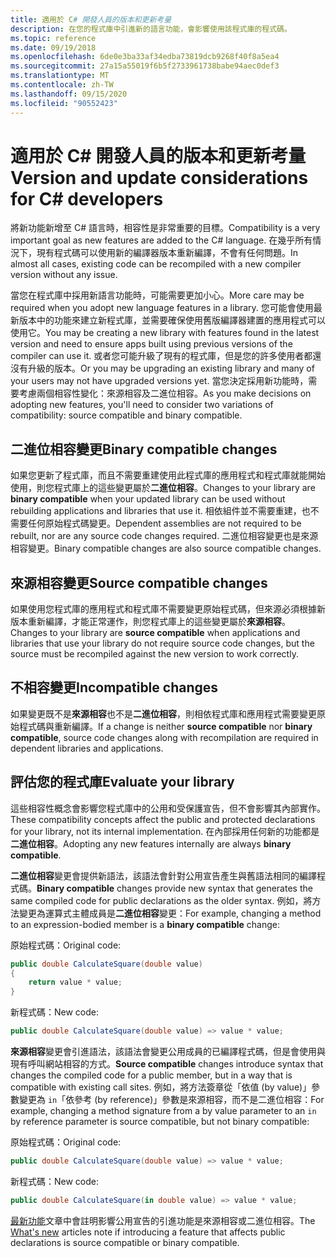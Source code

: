```yaml
---
title: 適用於 C# 開發人員的版本和更新考量
description: 在您的程式庫中引進新的語言功能，會影響使用該程式庫的程式碼。
ms.topic: reference
ms.date: 09/19/2018
ms.openlocfilehash: 6de0e3ba33af34edba73819dcb9268f40f8a5ea4
ms.sourcegitcommit: 27a15a55019f6b5f2733961738babe94aec0def3
ms.translationtype: MT
ms.contentlocale: zh-TW
ms.lasthandoff: 09/15/2020
ms.locfileid: "90552423"
---
```

# <a name="version-and-update-considerations-for-c-developers"></a><span data-ttu-id="02f26-103">適用於 C# 開發人員的版本和更新考量</span><span class="sxs-lookup"><span data-stu-id="02f26-103">Version and update considerations for C# developers</span></span>

<span data-ttu-id="02f26-104">將新功能新增至 C# 語言時，相容性是非常重要的目標。</span><span class="sxs-lookup"><span data-stu-id="02f26-104">Compatibility is a very important goal as new features are added to the C# language.</span></span> <span data-ttu-id="02f26-105">在幾乎所有情況下，現有程式碼可以使用新的編譯器版本重新編譯，不會有任何問題。</span><span class="sxs-lookup"><span data-stu-id="02f26-105">In almost all cases, existing code can be recompiled with a new compiler version without any issue.</span></span>

<span data-ttu-id="02f26-106">當您在程式庫中採用新語言功能時，可能需要更加小心。</span><span class="sxs-lookup"><span data-stu-id="02f26-106">More care may be required when you adopt new language features in a library.</span></span> <span data-ttu-id="02f26-107">您可能會使用最新版本中的功能來建立新程式庫，並需要確保使用舊版編譯器建置的應用程式可以使用它。</span><span class="sxs-lookup"><span data-stu-id="02f26-107">You may be creating a new library with features found in the latest version and need to ensure apps built using previous versions of the compiler can use it.</span></span> <span data-ttu-id="02f26-108">或者您可能升級了現有的程式庫，但是您的許多使用者都還沒有升級的版本。</span><span class="sxs-lookup"><span data-stu-id="02f26-108">Or you may be upgrading an existing library and many of your users may not have upgraded versions yet.</span></span> <span data-ttu-id="02f26-109">當您決定採用新功能時，需要考慮兩個相容性變化：來源相容及二進位相容。</span><span class="sxs-lookup"><span data-stu-id="02f26-109">As you make decisions on adopting new features, you'll need to consider two variations of compatibility: source compatible and binary compatible.</span></span>

## <a name="binary-compatible-changes"></a><span data-ttu-id="02f26-110">二進位相容變更</span><span class="sxs-lookup"><span data-stu-id="02f26-110">Binary compatible changes</span></span>

<span data-ttu-id="02f26-111">如果您更新了程式庫，而且不需要重建使用此程式庫的應用程式和程式庫就能開始使用，則您程式庫上的這些變更屬於**二進位相容**。</span><span class="sxs-lookup"><span data-stu-id="02f26-111">Changes to your library are **binary compatible** when your updated library can be used without rebuilding applications and libraries that use it.</span></span> <span data-ttu-id="02f26-112">相依組件並不需要重建，也不需要任何原始程式碼變更。</span><span class="sxs-lookup"><span data-stu-id="02f26-112">Dependent assemblies are not required to be rebuilt, nor are any source code changes required.</span></span> <span data-ttu-id="02f26-113">二進位相容變更也是來源相容變更。</span><span class="sxs-lookup"><span data-stu-id="02f26-113">Binary compatible changes are also source compatible changes.</span></span>

## <a name="source-compatible-changes"></a><span data-ttu-id="02f26-114">來源相容變更</span><span class="sxs-lookup"><span data-stu-id="02f26-114">Source compatible changes</span></span>

<span data-ttu-id="02f26-115">如果使用您程式庫的應用程式和程式庫不需要變更原始程式碼，但來源必須根據新版本重新編譯，才能正常運作，則您程式庫上的這些變更屬於**來源相容**。</span><span class="sxs-lookup"><span data-stu-id="02f26-115">Changes to your library are **source compatible** when applications and libraries that use your library do not require source code changes, but the source must be recompiled against the new version to work correctly.</span></span>

## <a name="incompatible-changes"></a><span data-ttu-id="02f26-116">不相容變更</span><span class="sxs-lookup"><span data-stu-id="02f26-116">Incompatible changes</span></span>

<span data-ttu-id="02f26-117">如果變更既不是**來源相容**也不是**二進位相容**，則相依程式庫和應用程式需要變更原始程式碼與重新編譯。</span><span class="sxs-lookup"><span data-stu-id="02f26-117">If a change is neither **source compatible** nor **binary compatible**, source code changes along with recompilation are required in dependent libraries and applications.</span></span>

## <a name="evaluate-your-library"></a><span data-ttu-id="02f26-118">評估您的程式庫</span><span class="sxs-lookup"><span data-stu-id="02f26-118">Evaluate your library</span></span>

<span data-ttu-id="02f26-119">這些相容性概念會影響您程式庫中的公用和受保護宣告，但不會影響其內部實作。</span><span class="sxs-lookup"><span data-stu-id="02f26-119">These compatibility concepts affect the public and protected declarations for your library, not its internal implementation.</span></span> <span data-ttu-id="02f26-120">在內部採用任何新的功能都是**二進位相容**。</span><span class="sxs-lookup"><span data-stu-id="02f26-120">Adopting any new features internally are always **binary compatible**.</span></span>  

<span data-ttu-id="02f26-121">**二進位相容**變更會提供新語法，該語法會針對公用宣告產生與舊語法相同的編譯程式碼。</span><span class="sxs-lookup"><span data-stu-id="02f26-121">**Binary compatible** changes provide new syntax that generates the same compiled code for public declarations as the older syntax.</span></span> <span data-ttu-id="02f26-122">例如，將方法變更為運算式主體成員是**二進位相容**變更：</span><span class="sxs-lookup"><span data-stu-id="02f26-122">For example, changing a method to an expression-bodied member is a **binary compatible** change:</span></span>

<span data-ttu-id="02f26-123">原始程式碼：</span><span class="sxs-lookup"><span data-stu-id="02f26-123">Original code:</span></span>

```csharp
public double CalculateSquare(double value)
{
    return value * value;
}
```

<span data-ttu-id="02f26-124">新程式碼：</span><span class="sxs-lookup"><span data-stu-id="02f26-124">New code:</span></span>

```csharp
public double CalculateSquare(double value) => value * value;
```

<span data-ttu-id="02f26-125">**來源相容**變更會引進語法，該語法會變更公用成員的已編譯程式碼，但是會使用與現有呼叫網站相容的方式。</span><span class="sxs-lookup"><span data-stu-id="02f26-125">**Source compatible** changes introduce syntax that changes the compiled code for a public member, but in a way that is compatible with existing call sites.</span></span> <span data-ttu-id="02f26-126">例如，將方法簽章從「依值 (by value)」參數變更為 `in`「依參考 (by reference)」參數是來源相容，而不是二進位相容：</span><span class="sxs-lookup"><span data-stu-id="02f26-126">For example, changing a method signature from a by value parameter to an `in` by reference parameter is source compatible, but not binary compatible:</span></span>

<span data-ttu-id="02f26-127">原始程式碼：</span><span class="sxs-lookup"><span data-stu-id="02f26-127">Original code:</span></span>

```csharp
public double CalculateSquare(double value) => value * value;
```

<span data-ttu-id="02f26-128">新程式碼：</span><span class="sxs-lookup"><span data-stu-id="02f26-128">New code:</span></span>

```csharp
public double CalculateSquare(in double value) => value * value;
```

<span data-ttu-id="02f26-129">[最新功能](./csharp-9.md)文章中會註明影響公用宣告的引進功能是來源相容或二進位相容。</span><span class="sxs-lookup"><span data-stu-id="02f26-129">The [What's new](./csharp-9.md) articles note if introducing a feature that affects public declarations is source compatible or binary compatible.</span></span>
